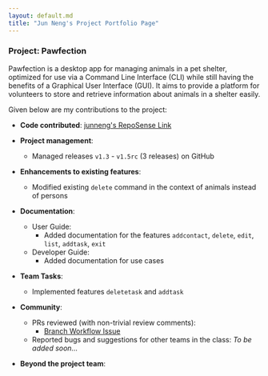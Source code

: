 ```yaml
---
layout: default.md
title: "Jun Neng's Project Portfolio Page"
---
```


### Project: Pawfection

Pawfection is a desktop app for managing animals in a pet shelter, optimized for use via a Command Line Interface (CLI)
while still having the benefits of a Graphical User Interface (GUI). It aims to provide a platform for volunteers to
store and retrieve information about animals in a shelter easily.

Given below are my contributions to the project:

* **Code contributed**: [junneng's RepoSense Link](https://nus-cs2103-ay2324s1.github.io/tp-dashboard/?search=junnengsoo&breakdown=true)

* **Project management**:
    * Managed releases `v1.3` - `v1.5rc` (3 releases) on GitHub

* **Enhancements to existing features**:
    * Modified existing `delete` command in the context of animals instead of persons

* **Documentation**:
    * User Guide:
      * Added documentation for the features `addcontact`, `delete`, `edit`, `list`, `addtask`, `exit`
    * Developer Guide:
      * Added documentation for use cases

* **Team Tasks**:
    * Implemented features `deletetask` and `addtask`

* **Community**:
    * PRs reviewed (with non-trivial review comments):
      * [Branch Workflow Issue](https://github.com/AY2324S1-CS2103T-F08-3/tp/pull/24#pullrequestreview-1660177411)
    * Reported bugs and suggestions for other teams in the class: *To be added soon...*

* **Beyond the project team**:
